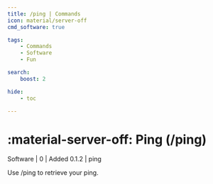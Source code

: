 ```yaml
---
title: /ping | Commands
icon: material/server-off
cmd_software: true

tags:
    - Commands
    - Software
    - Fun

search:
    boost: 2

hide:
    - toc

---
```

# <p style="color: var(--md-default-fg-color); display: inline;">:material-server-off: Ping</p> (/ping)
<div style="display:inline;">
<p style="color: var(--destrix-docs--commandcat-software); display: inline;">Software</p> | <p style="color: var(--md-default-fg-color--light); display: inline;">0</p> | <p style="color: var(--md-default-fg-color--light); display: inline;"> Added 0.1.2</p> | ping
</div>

Use /ping to retrieve your ping.
